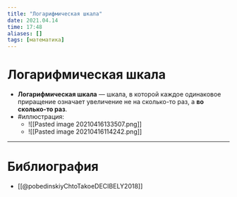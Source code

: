 ```yaml
---
title: "Логарифмическая шкала"
date: 2021.04.14
time: 17:48
aliases: []
tags: [математика]
---
```


# Логарифмическая шкала

- **Логарифмическая шкала** — шкала, в которой каждое одинаковое приращение означает увеличение не на сколько-то раз, а **во сколько-то раз**.
- #иллюстрация:
	- ![[Pasted image 20210416133507.png]]
	- ![[Pasted image 20210416114242.png]]

---

# Библиография

- [[@pobedinskiyChtoTakoeDECIBELY2018]]